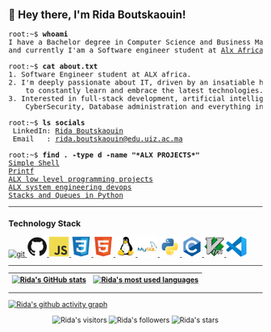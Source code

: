 ## 🚀 Hey there, I'm Rida Boutskaouin!

<pre>
root:~$ <strong>whoami</strong>
I have a Bachelor degree in Computer Science and Business Management,
and currently I'am a Software engineer student at <a href="https://www.alxafrica.com">Alx Africa</a>.

root:~$ <strong>cat about.txt</strong>
1. Software Engineer student at ALX africa.
2. I'm deeply passionate about IT, driven by an insatiable hunger
    to constantly learn and embrace the latest technologies.
3. Interested in full-stack development, artificial intelligence,
    CyberSecurity, Database administration and everything in between.
 
root:~$ <strong>ls socials</strong>
 LinkedIn: <a href="https://www.linkedin.com/in/rida-boutskaouin">Rida Boutskaouin</a>
 Email   : <a href="mailto:rida.boutskaouin@edu.uiz.ac.ma">rida.boutskaouin@edu.uiz.ac.ma</a>

root:~$ <strong>find . -type d -name "*ALX PROJECTS*"</strong>
<a href="https://github.com/RidaBoutskaouin/simple_shell">Simple Shell</a>
<a href="https://github.com/sabmr24/printf">Printf</a>
<a href="https://github.com/RidaBoutskaouin/alx-low_level_programming">ALX low level programming projects</a>
<a href="https://github.com/RidaBoutskaouin/alx-system_engineering-devops">ALX system engineering devops</a>
<a href="https://github.com/kostum-kirakos/monty">Stacks and Queues in Python</a>
</pre>

---------------
### Technology Stack

<a href="https://git-scm.com/" target="_blank" rel="noreferrer"> <img src="https://www.vectorlogo.zone/logos/git-scm/git-scm-icon.svg" alt="git" width="40" height="40"/> </a> <a href="https://github.com/" target="_blank" rel="noreferrer"> <img src="https://raw.githubusercontent.com/devicons/devicon/master/icons/github/github-original.svg" alt="git" width="40" height="40"/> </a> <a href="https://developer.mozilla.org/en-US/docs/Web/JavaScript" target="_blank" rel="noreferrer"> <img src="https://raw.githubusercontent.com/devicons/devicon/master/icons/javascript/javascript-original.svg" alt="javascript" width="40" height="40"/> </a>  <a href="https://developer.mozilla.org/en-US/docs/Web/CSS" target="_blank" rel="noreferrer"> <img src="https://raw.githubusercontent.com/devicons/devicon/master/icons/css3/css3-original.svg" alt="vim" width="40" height="40"/> </a> <a href="https://developer.mozilla.org/en-US/docs/Web/HTML" target="_blank" rel="noreferrer"> <img src="https://raw.githubusercontent.com/devicons/devicon/master/icons/html5/html5-original.svg" alt="vim" width="40" height="40"/> </a> <a href="https://www.linux.org/" target="_blank" rel="noreferrer"> <img src="https://raw.githubusercontent.com/devicons/devicon/master/icons/linux/linux-original.svg" alt="linux" width="40" height="40"/> </a> <a href="https://www.mysql.com/" target="_blank" rel="noreferrer"> <img src="https://raw.githubusercontent.com/devicons/devicon/master/icons/mysql/mysql-original-wordmark.svg" alt="mysql" width="40" height="40"/> </a> <a href="https://www.python.org" target="_blank" rel="noreferrer"> <img src="https://raw.githubusercontent.com/devicons/devicon/master/icons/python/python-original.svg" alt="python" width="40" height="40"/> </a>  <a href="https://gcc.gnu.org/" target="_blank" rel="noreferrer"> <img src="https://raw.githubusercontent.com/devicons/devicon/master/icons/c/c-original.svg" alt="C" width="40" height="40"/> </a> <a href="https://nvchad.com" target="_blank" rel="noreferrer"> <img src="https://raw.githubusercontent.com/devicons/devicon/master/icons/vim/vim-original.svg" alt="vim" width="40" height="40"/> </a> <a href="https://code.visualstudio.com/" target="_blank" rel="noreferrer"> <img src="https://raw.githubusercontent.com/devicons/devicon/master/icons/vscode/vscode-original.svg" alt="vim" width="40" height="40"/> </a>

---------------

| [![Rida's GitHub stats](https://github-readme-stats.vercel.app/api?username=RidaBoutskaouin&count_private=true&show_icons=true&hide=issues&hide_border=true&theme=github_dark_dimmed)](https://github.com/RidaBoutskaouin?tab=repositories) | [![Rida's most used languages](https://github-readme-stats.vercel.app/api/top-langs/?username=RidaBoutskaouin&layout=compact&hide_border=true&theme=github_dark_dimmed)](https://github.com/RidaBoutskaouin?tab=repositories) |
|:-:|:-:| 

---------------

[![Rida's github activity graph](https://github-readme-activity-graph.vercel.app/graph?username=RidaBoutskaouin&theme=github-compact)](https://github.com/ashutosh00710/github-readme-activity-graph)


<p align="center">
	<img alt="Rida's visitors" src="https://komarev.com/ghpvc/?username=RidaBoutskaouin&color=1F51FF&style=flat&label=visitors" />
	<img alt="Rida's followers" src="https://img.shields.io/github/followers/RidaBoutskaouin?color=1F51FF&style=flat&label=followers" />
	<img alt="Rida's stars" src="https://img.shields.io/github/stars/RidaBoutskaouin?color=1F51FF&style=flat&label=stars" />
</p>
